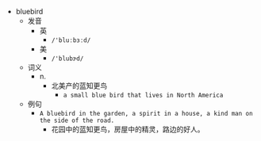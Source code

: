 - bluebird
  - 发音
    - 英
      - `/'bluːbɜːd/`
    - 美
      - `/'blubɝd/`
  - 词义
    - n.
      - 北美产的蓝知更鸟
        - `a small blue bird that lives in North America`
  - 例句
    - `A bluebird in the garden, a spirit in a house, a kind man on the side of the road.`
      - 花园中的蓝知更鸟，房屋中的精灵，路边的好人。

